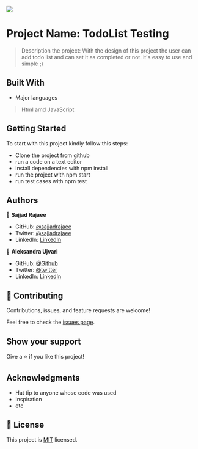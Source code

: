 ![](https://img.shields.io/badge/Microverse-blueviolet)

# Project Name: TodoList Testing

> Description the project: With the design of this project the user can add todo list and can set it as completed or not. it's easy to use and simple ;)


## Built With

- Major languages
> Html amd JavaScript

## Getting Started

To start with this project kindly follow this steps:
  - Clone the project from github
  - run a code on a text editor
  - install dependencies with npm install
  - run the project with npm start
  - run test cases with npm test
  
## Authors

👤 **Sajjad Rajaee**

- GitHub: [@sajjadrajaee](https://github.com/sajjadrajaee)
- Twitter: [@sajjadrajaee](https://twitter.com/sajjadrajaee)
- LinkedIn: [LinkedIn](https://linkedin.com/in/sajjadrajaee)

👤 **Aleksandra Ujvari**

- GitHub: [@Github](https://github.com/digia3d)
- Twitter: [@twitter](https://twitter.com/ujvari65)
- LinkedIn: [LinkedIn](https://www.linkedin.com/in/aleksandra-ujvari-85235a210/)


## 🤝 Contributing

Contributions, issues, and feature requests are welcome!

Feel free to check the [issues page](../../issues/).

## Show your support

Give a ⭐️ if you like this project!

## Acknowledgments

- Hat tip to anyone whose code was used
- Inspiration
- etc

## 📝 License

This project is [MIT](./MIT.md) licensed.
